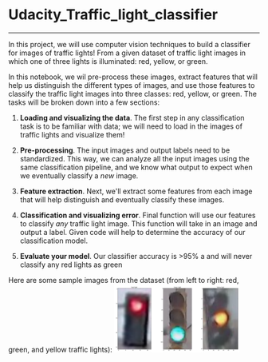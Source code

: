 # Udacity_Traffic_light_classifier

---

In this project, we will use computer vision techniques to build a classifier for images of traffic lights! From a given dataset of traffic light images in which one of three lights is illuminated: red, yellow, or green.

In this notebook, we wil pre-process these images, extract features that will help us distinguish the different types of images, and use those features to classify the traffic light images into three classes: red, yellow, or green. The tasks will be broken down into a few sections:

1. **Loading and visualizing the data**. 
      The first step in any classification task is to be familiar with data; we will need to load in the images of traffic lights and visualize them!

2. **Pre-processing**. 
    The input images and output labels need to be standardized. This way, we can analyze all the input images using the same classification pipeline, and we know what output to expect when we eventually classify a *new* image.
    
3. **Feature extraction**. 
    Next, we'll extract some features from each image that will help distinguish and eventually classify these images.
   
4. **Classification and visualizing error**. 
    Final function will use our features to classify *any* traffic light image. This function will take in an image and output a label. Given code will help to  determine the accuracy of our classification model.    
    
5. **Evaluate your model**.
    Our classifier accuracy is  >95% a and will never classify any red lights as green
    
Here are some sample images from the dataset (from left to right: red, green, and yellow traffic lights):
<img src="images/all_lights.png" width="50%" height="50%">
